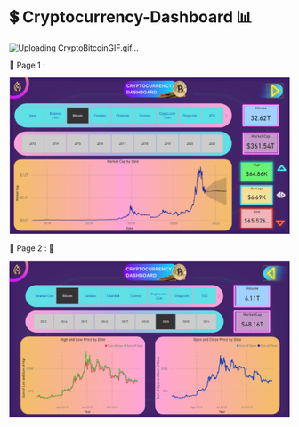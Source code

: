 # 💲 Cryptocurrency-Dashboard 📊

  ![Uploading CryptoBitcoinGIF.gif…]()

  📍 Page 1 : 
  
  ![Dashboard-Screenshot](Assets/Cryptocurrency_Dashboard_Page-1.png) 
  
  📍 Page 2 : 🔗
  
  ![Dashboard-Screenshot](Assets/Cryptocurrency_Dashboard_Page-2.png)
